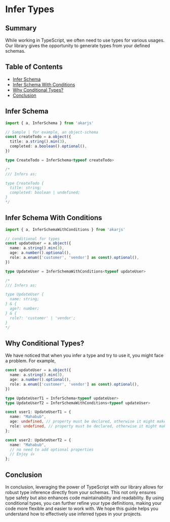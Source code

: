 # Infer Types

## Summary

While working in TypeScript, we often need to use types for various usages. Our library gives the opportunity to generate types from your defined schemas.

## Table of Contents

- [Infer Schema](#infer-schema)
- [Infer Schema With Conditions](#infer-schema-with-conditions)
- [Why Conditional Types?](#why-conditional-types)
- [Conclusion](#conclusion)

## Infer Schema

```TypeScript
import { a, InferSchema } from 'akarjs'

// Sample | for example, an object-schema
const createTodo = a.object({
  title: a.string().min(3),
  completed: a.boolean().optional(),
})

type CreateTodo = InferSchema<typeof createTodo>

/*
/// Infers as:

type CreateTodo {
  title: string;
  completed: boolean | undefined;
}
*/

```

## Infer Schema With Conditions

```TypeScript
import { a, InferSchemaWithConditions } from 'akarjs'

// conditional for types
const updateUser = a.object({
  name: a.string().min(3),
  age: a.number().optional(),
  role: a.enum(['customer', 'vendor'] as const).optional(),
})

type UpdateUser = InferSchemaWithConditions<typeof updateUser>

/*
/// Infers as:

type UpdateUser {
  name: string;
} & {
  age?: number;
} & {
  role?: 'customer' | 'vendor';
}
*/

```

## Why Conditional Types?

We have noticed that when you infer a type and try to use it, you might face a problem. For example,

```TypeScript
const updateUser = a.object({
  name: a.string().min(3),
  age: a.number().optional(),
  role: a.enum(['customer', 'vendor'] as const).optional(),
})

type UpdateUserT1 = InferSchema<typeof updateUser>
type UpdateUserT2 = InferSchemaWithConditions<typeof updateUser>

const user1: UpdateUserT1 = {
  name: "Mahabub",
  age: undefined, // property must be declared, otherwise it might make problems
  role: undefined, // property must be declared, otherwise it might make problems
};

const user2: UpdateUserT2 = {
  name: "Mahabub",
  // no need to add optional properties
  // Enjoy 👍
};

```

## Conclusion

In conclusion, leveraging the power of TypeScript with our library allows for robust type inference directly from your schemas. This not only ensures type safety but also enhances code maintainability and readability. By using conditional types, you can further refine your type definitions, making your code more flexible and easier to work with. We hope this guide helps you understand how to effectively use inferred types in your projects.
